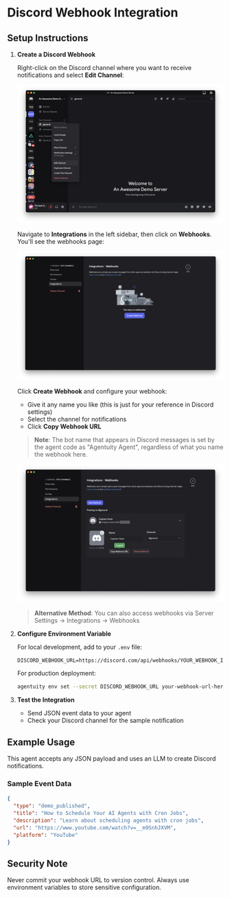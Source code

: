 # Discord Webhook Integration

## Setup Instructions

1. **Create a Discord Webhook**
   
   Right-click on the Discord channel where you want to receive notifications and select **Edit Channel**:
   
   ![Right-click context menu on Discord channel showing Edit Channel option](./screenshots/discord-setup-1-edit-channel.png)
   
   Navigate to **Integrations** in the left sidebar, then click on **Webhooks**. You'll see the webhooks page:
   
   ![Discord Integrations page showing Webhooks section with Create Webhook button](./screenshots/discord-setup-2-create-webhook.png)
   
   Click **Create Webhook** and configure your webhook:
   - Give it any name you like (this is just for your reference in Discord settings)
   - Select the channel for notifications
   - Click **Copy Webhook URL**
   
   > **Note**: The bot name that appears in Discord messages is set by the agent code as "Agentuity Agent", regardless of what you name the webhook here.
   
   ![Discord webhook configuration showing Copy Webhook URL button](./screenshots/discord-setup-3-copy-url.png)

   > **Alternative Method**: You can also access webhooks via Server Settings → Integrations → Webhooks

2. **Configure Environment Variable**
   
   For local development, add to your `.env` file:
   ```
   DISCORD_WEBHOOK_URL=https://discord.com/api/webhooks/YOUR_WEBHOOK_ID/YOUR_WEBHOOK_TOKEN
   ```
   
   For production deployment:
   ```bash
   agentuity env set --secret DISCORD_WEBHOOK_URL your-webhook-url-here
   ```

3. **Test the Integration**
   - Send JSON event data to your agent
   - Check your Discord channel for the sample notification

## Example Usage

This agent accepts any JSON payload and uses an LLM to create Discord notifications.

### Sample Event Data

```json
{
  "type": "demo_published",
  "title": "How to Schedule Your AI Agents with Cron Jobs",
  "description": "Learn about scheduling agents with cron jobs",
  "url": "https://www.youtube.com/watch?v=__m9SnhJXVM",
  "platform": "YouTube"
}
```

## Security Note

Never commit your webhook URL to version control. Always use environment variables to store sensitive configuration.